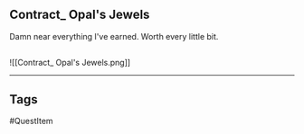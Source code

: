 ## Contract_ Opal's Jewels
Damn near everything I've earned.
Worth every little bit.
## 
![[Contract_ Opal's Jewels.png]]

---
## Tags
#QuestItem